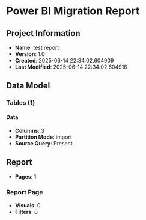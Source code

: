 # Power BI Migration Report

## Project Information
- **Name**: test report
- **Version**: 1.0
- **Created**: 2025-06-14 22:34:02.604909
- **Last Modified**: 2025-06-14 22:34:02.604916

## Data Model

### Tables (1)

#### Data
- **Columns**: 3
- **Partition Mode**: import
- **Source Query**: Present

## Report
- **Pages**: 1

### Report Page
- **Visuals**: 0
- **Filters**: 0
